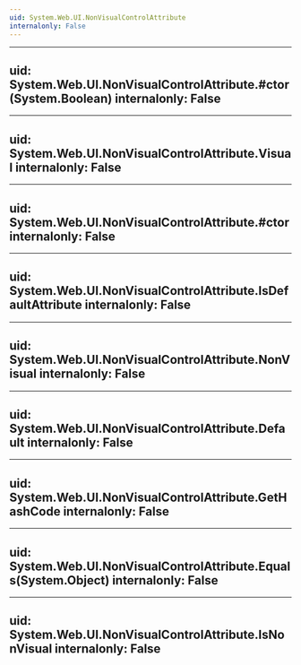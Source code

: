 ```yaml
---
uid: System.Web.UI.NonVisualControlAttribute
internalonly: False
---
```


---
uid: System.Web.UI.NonVisualControlAttribute.#ctor(System.Boolean)
internalonly: False
---

---
uid: System.Web.UI.NonVisualControlAttribute.Visual
internalonly: False
---

---
uid: System.Web.UI.NonVisualControlAttribute.#ctor
internalonly: False
---

---
uid: System.Web.UI.NonVisualControlAttribute.IsDefaultAttribute
internalonly: False
---

---
uid: System.Web.UI.NonVisualControlAttribute.NonVisual
internalonly: False
---

---
uid: System.Web.UI.NonVisualControlAttribute.Default
internalonly: False
---

---
uid: System.Web.UI.NonVisualControlAttribute.GetHashCode
internalonly: False
---

---
uid: System.Web.UI.NonVisualControlAttribute.Equals(System.Object)
internalonly: False
---

---
uid: System.Web.UI.NonVisualControlAttribute.IsNonVisual
internalonly: False
---
